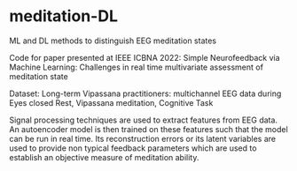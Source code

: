 # meditation-DL
ML and DL methods to distinguish EEG meditation states

Code for paper presented at IEEE ICBNA 2022:
  Simple Neurofeedback via Machine Learning: Challenges in real time multivariate  assessment of meditation state
  
Dataset: Long-term Vipassana practitioners: multichannel EEG data during Eyes closed Rest, Vipassana meditation, Cognitive Task

Signal processing techniques are used to extract features from EEG data. 
An autoencoder model is then trained on these features such that the model can be run in real time.  Its reconstruction errors or its latent variables are used to provide non typical feedback parameters which are used to establish an objective measure of meditation ability.

